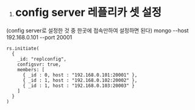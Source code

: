 1. # config server 레플리카 셋 설정

(config server로 설정한 것 중 한곳에 접속만하여 설정하면 된다)
mongo --host 192.168.0.101 --port 20001

```
rs.initiate(
  {
    _id: "replconfig",
    configsvr: true,
    members: [
      { _id : 0, host : "192.168.0.101:20001" },
      { _id : 1, host : "192.168.0.102:20002" },
      { _id : 1, host : "192.168.0.103:20003" }
    ]
  }
)
```
